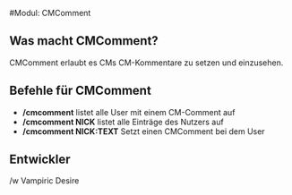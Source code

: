#Modul: CMComment

## Was macht CMComment?
CMComment erlaubt es CMs CM-Kommentare zu setzen und einzusehen.

## Befehle für CMComment
* **/cmcomment** listet alle User mit einem CM-Comment auf
* **/cmcomment NICK** listet alle Einträge des Nutzers auf
* **/cmcomment NICK:TEXT** Setzt einen CMComment bei dem User


    
## Entwickler
/w Vampiric Desire
